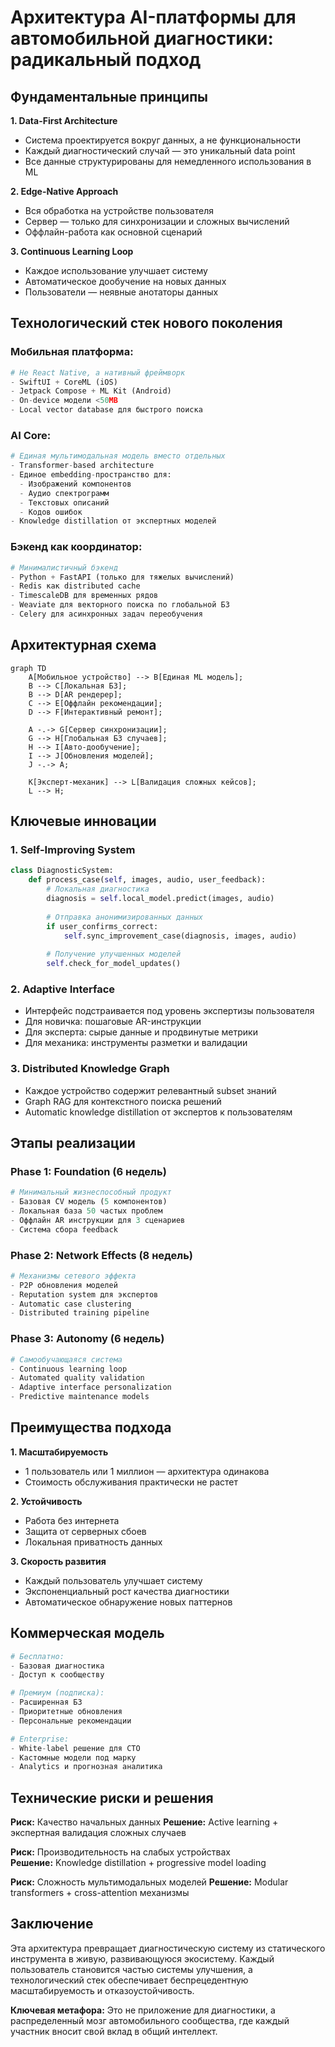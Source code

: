 # **Архитектура AI-платформы для автомобильной диагностики: радикальный подход**

## **Фундаментальные принципы**

**1. Data-First Architecture**
- Система проектируется вокруг данных, а не функциональности
- Каждый диагностический случай — это уникальный data point
- Все данные структурированы для немедленного использования в ML

**2. Edge-Native Approach**
- Вся обработка на устройстве пользователя
- Сервер — только для синхронизации и сложных вычислений
- Оффлайн-работа как основной сценарий

**3. Continuous Learning Loop**
- Каждое использование улучшает систему
- Автоматическое дообучение на новых данных
- Пользователи — неявные анотаторы данных

## **Технологический стек нового поколения**

### **Мобильная платформа:**
```python
# Не React Native, а нативный фреймворк
- SwiftUI + CoreML (iOS)
- Jetpack Compose + ML Kit (Android) 
- On-device модели <50MB
- Local vector database для быстрого поиска
```

### **AI Core:**
```python
# Единая мультимодальная модель вместо отдельных
- Transformer-based architecture
- Единое embedding-пространство для:
  - Изображений компонентов
  - Аудио спектрограмм  
  - Текстовых описаний
  - Кодов ошибок
- Knowledge distillation от экспертных моделей
```

### **Бэкенд как координатор:**
```python
# Минималистичный бэкенд
- Python + FastAPI (только для тяжелых вычислений)
- Redis как distributed cache
- TimescaleDB для временных рядов
- Weaviate для векторного поиска по глобальной БЗ
- Celery для асинхронных задач переобучения
```

## **Архитектурная схема**

```mermaid
graph TD
    A[Мобильное устройство] --> B[Единая ML модель];
    B --> C[Локальная БЗ];
    B --> D[AR рендерер];
    C --> E[Оффлайн рекомендации];
    D --> F[Интерактивный ремонт];
    
    A -.-> G[Сервер синхронизации];
    G --> H[Глобальная БЗ случаев];
    H --> I[Авто-дообучение];
    I --> J[Обновления моделей];
    J -.-> A;
    
    K[Эксперт-механик] --> L[Валидация сложных кейсов];
    L --> H;
```

## **Ключевые инновации**

### **1. Self-Improving System**
```python
class DiagnosticSystem:
    def process_case(self, images, audio, user_feedback):
        # Локальная диагностика
        diagnosis = self.local_model.predict(images, audio)
        
        # Отправка анонимизированных данных
        if user_confirms_correct:
            self.sync_improvement_case(diagnosis, images, audio)
        
        # Получение улучшенных моделей
        self.check_for_model_updates()
```

### **2. Adaptive Interface**
- Интерфейс подстраивается под уровень экспертизы пользователя
- Для новичка: пошаговые AR-инструкции
- Для эксперта: сырые данные и продвинутые метрики
- Для механика: инструменты разметки и валидации

### **3. Distributed Knowledge Graph**
- Каждое устройство содержит релевантный subset знаний
- Graph RAG для контекстного поиска решений
- Automatic knowledge distillation от экспертов к пользователям

## **Этапы реализации**

### **Phase 1: Foundation (6 недель)**
```python
# Минимальный жизнеспособный продукт
- Базовая CV модель (5 компонентов)
- Локальная база 50 частых проблем
- Оффлайн AR инструкции для 3 сценариев
- Система сбора feedback
```

### **Phase 2: Network Effects (8 недель)**
```python
# Механизмы сетевого эффекта
- P2P обновления моделей
- Reputation system для экспертов
- Automatic case clustering
- Distributed training pipeline
```

### **Phase 3: Autonomy (6 недель)**
```python
# Самообучающаяся система
- Continuous learning loop
- Automated quality validation
- Adaptive interface personalization
- Predictive maintenance models
```

## **Преимущества подхода**

**1. Масштабируемость**
- 1 пользователь или 1 миллион — архитектура одинакова
- Стоимость обслуживания практически не растет

**2. Устойчивость**
- Работа без интернета
- Защита от серверных сбоев
- Локальная приватность данных

**3. Скорость развития**
- Каждый пользователь улучшает систему
- Экспоненциальный рост качества диагностики
- Автоматическое обнаружение новых паттернов

## **Коммерческая модель**

```python
# Бесплатно:
- Базовая диагностика
- Доступ к сообществу

# Премиум (подписка):
- Расширенная БЗ
- Приоритетные обновления
- Персональные рекомендации

# Enterprise:
- White-label решение для СТО
- Кастомные модели под марку
- Analytics и прогнозная аналитика
```

## **Технические риски и решения**

**Риск:** Качество начальных данных
**Решение:** Active learning + экспертная валидация сложных случаев

**Риск:** Производительность на слабых устройствах  
**Решение:** Knowledge distillation + progressive model loading

**Риск:** Сложность мультимодальных моделей
**Решение:** Modular transformers + cross-attention механизмы

## **Заключение**

Эта архитектура превращает диагностическую систему из статического инструмента в живую, развивающуюся экосистему. Каждый пользователь становится частью системы улучшения, а технологический стек обеспечивает беспрецедентную масштабируемость и отказоустойчивость.

**Ключевая метафора:** Это не приложение для диагностики, а распределенный мозг автомобильного сообщества, где каждый участник вносит свой вклад в общий интеллект.
